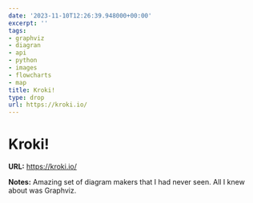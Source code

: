 ```yaml
---
date: '2023-11-10T12:26:39.948000+00:00'
excerpt: ''
tags:
- graphviz
- diagran
- api
- python
- images
- flowcharts
- map
title: Kroki!
type: drop
url: https://kroki.io/
---
```


# Kroki!

**URL:** https://kroki.io/

**Notes:**
Amazing set of diagram makers that I had never seen. All I knew about was Graphviz.
